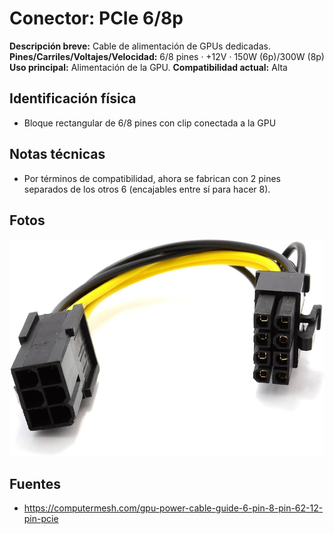 # Conector: PCIe 6/8p

**Descripción breve:** Cable de alimentación de GPUs dedicadas.
**Pines/Carriles/Voltajes/Velocidad:** 6/8 pines · +12V · 150W (6p)/300W (8p)
**Uso principal:** Alimentación de la GPU.
**Compatibilidad actual:** Alta

## Identificación física
- Bloque rectangular de 6/8 pines con clip conectada a la GPU

## Notas técnicas
- Por términos de compatibilidad, ahora se fabrican con 2 pines separados de los otros 6 (encajables entre sí para hacer 8).

## Fotos
![PCIe 6/8p](../../../assets/img/10-conectores_internos/PCIe_6_a_8.jpg "PCIe 6/8p")

## Fuentes
- https://computermesh.com/gpu-power-cable-guide-6-pin-8-pin-62-12-pin-pcie